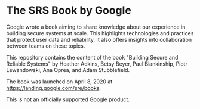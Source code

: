 # The SRS Book by Google

Google wrote a book aiming to share knowledge about our experience in building
secure systems at scale. This highlights technologies and practices that protect
user data and reliability. It also offers insights into collaboration between
teams on these topics.

This repository contains the content of the book "Building Secure and Reliable
Systems" by Heather Adkins, Betsy Beyer, Paul Blankinship, Piotr Lewandowski,
Ana Oprea, and Adam Stubblefield.

The book was launched on April 8, 2020 at https://landing.google.com/sre/books.

This is not an officially supported Google product.
